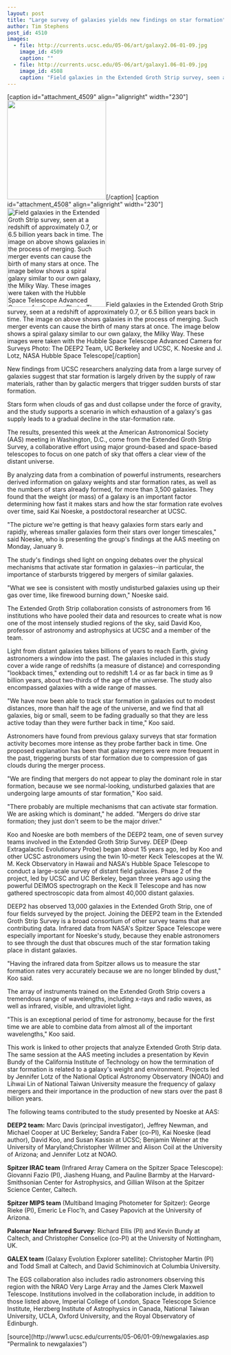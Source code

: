 ```yaml
---
layout: post
title: "Large survey of galaxies yields new findings on star formation"
author: Tim Stephens 
post_id: 4510
images:
  - file: http://currents.ucsc.edu/05-06/art/galaxy2.06-01-09.jpg
    image_id: 4509
    caption: ""
  - file: http://currents.ucsc.edu/05-06/art/galaxy1.06-01-09.jpg
    image_id: 4508
    caption: "Field galaxies in the Extended Groth Strip survey, seen at a redshift of approximately 0.7, or 6.5 billion years back in time. The image on above shows galaxies in the process of merging. Such merger events can cause the birth of many stars at once. The image below shows a spiral galaxy similar to our own galaxy, the Milky Way. These images were taken with the Hubble Space Telescope Advanced Camera for Surveys Photo: The DEEP2 Team, UC Berkeley and UCSC, K. Noeske and J. Lotz, NASA Hubble Space Telescope"
---
```


[caption id="attachment_4509" align="alignright" width="230"]<a href="http://localhost/mysite/wp-content/uploads/2006/01/galaxy2.06-01-09.jpg"><img class="size-full wp-image-4509" src="http://localhost/mysite/wp-content/uploads/2006/01/galaxy2.06-01-09.jpg" alt="" width="230" height="230" /></a>[/caption]
[caption id="attachment_4508" align="alignright" width="230"]<a href="http://localhost/mysite/wp-content/uploads/2006/01/galaxy1.06-01-09.jpg"><img class="size-full wp-image-4508" src="http://localhost/mysite/wp-content/uploads/2006/01/galaxy1.06-01-09.jpg" alt="Field galaxies in the Extended Groth Strip survey, seen at a redshift of approximately 0.7, or 6.5 billion years back in time. The image on above shows galaxies in the process of merging. Such merger events can cause the birth of many stars at once. The image below shows a spiral galaxy similar to our own galaxy, the Milky Way. These images were taken with the Hubble Space Telescope Advanced Camera for Surveys Photo: The DEEP2 Team, UC Berkeley and UCSC, K. Noeske and J. Lotz, NASA Hubble Space Telescope" width="230" height="230" /></a>Field galaxies in the Extended Groth Strip survey, seen at a redshift of approximately 0.7, or 6.5 billion years back in time. The image on above shows galaxies in the process of merging. Such merger events can cause the birth of many stars at once. The image below shows a spiral galaxy similar to our own galaxy, the Milky Way. These images were taken with the Hubble Space Telescope Advanced Camera for Surveys Photo: The DEEP2 Team, UC Berkeley and UCSC, K. Noeske and J. Lotz, NASA Hubble Space Telescope[/caption]
<a name="content" id="content"></a>
<p>
  New findings from UCSC researchers analyzing data from a large survey of galaxies suggest that star formation is largely driven by the supply of raw materials, rather than by galactic mergers that trigger sudden bursts of star formation.
</p>
<p>
  Stars form when clouds of gas and dust collapse under the force of gravity, and the study supports a scenario in which exhaustion of a galaxy's gas supply leads to a gradual decline in the star-formation rate.
</p>
<p>
  The results, presented this week at the American Astronomical Society (AAS) meeting in Washington, D.C., come from the Extended Groth Strip Survey, a collaborative effort using major ground-based and space-based telescopes to focus on one patch of sky that offers a clear view of the distant universe.
</p>
<p>
  By analyzing data from a combination of powerful instruments, researchers derived information on galaxy weights and star formation rates, as well as the numbers of stars already formed, for more than 3,500 galaxies. They found that the weight (or mass) of a galaxy is an important factor determining how fast it makes stars and how the star formation rate evolves over time, said Kai Noeske, a postdoctoral researcher at UCSC.
</p>
<p>
  "The picture we're getting is that heavy galaxies form stars early and rapidly, whereas smaller galaxies form their stars over longer timescales," said Noeske, who is presenting the group's findings at the AAS meeting on Monday, January 9.
</p>
<p>
  The study's findings shed light on ongoing debates over the physical mechanisms that activate star formation in galaxies--in particular, the importance of starbursts triggered by mergers of similar galaxies.
</p>
<p>
  "What we see is consistent with mostly undisturbed galaxies using up their gas over time, like firewood burning down," Noeske said.
</p>
<p>
  The Extended Groth Strip collaboration consists of astronomers from 16 institutions who have pooled their data and resources to create what is now one of the most intensely studied regions of the sky, said David Koo, professor of astronomy and astrophysics at UCSC and a member of the team.
</p>
<p>
  Light from distant galaxies takes billions of years to reach Earth, giving astronomers a window into the past. The galaxies included in this study cover a wide range of redshifts (a measure of distance) and corresponding "lookback times," extending out to redshift 1.4 or as far back in time as 9 billion years, about two-thirds of the age of the universe. The study also encompassed galaxies with a wide range of masses.
</p>
<p>
  "We have now been able to track star formation in galaxies out to modest distances, more than half the age of the universe, and we find that all galaxies, big or small, seem to be fading gradually so that they are less active today than they were further back in time," Koo said.
</p>
<p>
  Astronomers have found from previous galaxy surveys that star formation activity becomes more intense as they probe farther back in time. One proposed explanation has been that galaxy mergers were more frequent in the past, triggering bursts of star formation due to compression of gas clouds during the merger process.
</p>
<p>
  "We are finding that mergers do not appear to play the dominant role in star formation, because we see normal-looking, undisturbed galaxies that are undergoing large amounts of star formation," Koo said.
</p>
<p>
  "There probably are multiple mechanisms that can activate star formation. We are asking which is dominant," he added. "Mergers do drive star formation; they just don't seem to be the major driver."
</p>
<p>
  Koo and Noeske are both members of the DEEP2 team, one of seven survey teams involved in the Extended Groth Strip Survey. DEEP (Deep Extragalactic Evolutionary Probe) began about 15 years ago, led by Koo and other UCSC astronomers using the twin 10-meter Keck Telescopes at the W. M. Keck Observatory in Hawaii and NASA's Hubble Space Telescope to conduct a large-scale survey of distant field galaxies. Phase 2 of the project, led by UCSC and UC Berkeley, began three years ago using the powerful DEIMOS spectrograph on the Keck II Telescope and has now gathered spectroscopic data from almost 40,000 distant galaxies.
</p>
<p>
  DEEP2 has observed 13,000 galaxies in the Extended Groth Strip, one of four fields surveyed by the project. Joining the DEEP2 team in the Extended Groth Strip Survey is a broad consortium of other survey teams that are contributing data. Infrared data from NASA's Spitzer Space Telescope were especially important for Noeske's study, because they enable astronomers to see through the dust that obscures much of the star formation taking place in distant galaxies.
</p>
<p>
  "Having the infrared data from Spitzer allows us to measure the star formation rates very accurately because we are no longer blinded by dust," Koo said.
</p>
<p>
  The array of instruments trained on the Extended Groth Strip covers a tremendous range of wavelengths, including x-rays and radio waves, as well as infrared, visible, and ultraviolet light.
</p>
<p>
  "This is an exceptional period of time for astronomy, because for the first time we are able to combine data from almost all of the important wavelengths," Koo said.
</p>
<p>
  This work is linked to other projects that analyze Extended Groth Strip data. The same session at the AAS meeting includes a presentation by Kevin Bundy of the California Institute of Technology on how the termination of star formation is related to a galaxy's weight and environment. Projects led by Jennifer Lotz of the National Optical Astronomy Observatory (NOAO) and Lihwai Lin of National Taiwan University measure the frequency of galaxy mergers and their importance in the production of new stars over the past 8 billion years.
</p>
<p>
  The following teams contributed to the study presented by Noeske at AAS:
</p>
<p>
  <strong>DEEP2 team:</strong> Marc Davis (principal investigator), Jeffrey Newman, and Michael Cooper at UC Berkeley; Sandra Faber (co-PI), Kai Noeske (lead author), David Koo, and Susan Kassin at UCSC; Benjamin Weiner at the University of Maryland;Christopher Willmer and Alison Coil at the University of Arizona; and Jennifer Lotz at NOAO.
</p>
<p>
  <strong>Spitzer IRAC team</strong> (Infrared Array Camera on the Spitzer Space Telescope): Giovanni Fazio (PI), Jiasheng Huang, and Pauline Barmby at the Harvard-Smithsonian Center for Astrophysics, and Gillian Wilson at the Spitzer Science Center, Caltech.
</p>
<p>
  <strong>Spitzer MIPS team</strong> (Multiband Imaging Photometer for Spitzer): George Rieke (PI), Emeric Le Floc'h, and Casey Papovich at the University of Arizona.
</p>
<p>
  <strong>Palomar Near Infrared Survey</strong>: Richard Ellis (PI) and Kevin Bundy at Caltech, and Christopher Conselice (co-PI) at the University of Nottingham, UK.
</p>
<p>
  <strong>GALEX team</strong> (Galaxy Evolution Explorer satellite): Christopher Martin (PI) and Todd Small at Caltech, and David Schiminovich at Columbia University.
</p>
<p>
  The EGS collaboration also includes radio astronomers observing this region with the NRAO Very Large Array and the James Clerk Maxwell Telescope. Institutions involved in the collaboration include, in addition to those listed above, Imperial College of London, Space Telescope Science Institute, Herzberg Institute of Astrophysics in Canada, National Taiwan University, UCLA, Oxford University, and the Royal Observatory of Edinburgh.
</p>
<p>
  <input name="t1" size="-1" type="hidden">
</p>




</p>
[source](http://www1.ucsc.edu/currents/05-06/01-09/newgalaxies.asp "Permalink to newgalaxies")
